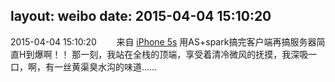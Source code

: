 layout: weibo
date: 2015-04-04 15:10:20
---
<meta name="referrer" content="no-referrer" />

2015-04-04 15:10:20  &nbsp;&nbsp;&nbsp;&nbsp;&nbsp;&nbsp; 来自 <a href="sinaweibo://customweibosource" rel="nofollow">iPhone 5s</a>
用AS+spark搞完客户端再搞服务器简直H到爆啊！！ 那一刻，我站在全栈的顶端，享受着清冷微风的抚摸，我深吸一口，啊，有一丝黄渠臭水沟的味道…… ​​​
